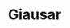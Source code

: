 ---
title: "Giausar"
hashtag: giausar
constellation:
  - Draco
layout: hashtag
location:
  - Orion Arm
tags:
  - star
---